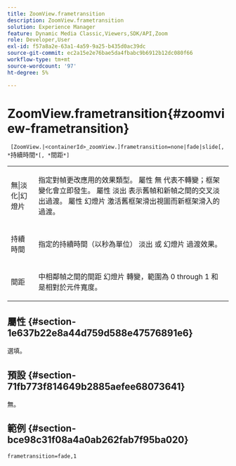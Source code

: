```yaml
---
title: ZoomView.frametransition
description: ZoomView.frametransition
solution: Experience Manager
feature: Dynamic Media Classic,Viewers,SDK/API,Zoom
role: Developer,User
exl-id: f57a8a2e-63a1-4a59-9a25-b435d0ac39dc
source-git-commit: ec2a15e2e76bae5da4fbabc9b6912b12dc080f66
workflow-type: tm+mt
source-wordcount: '97'
ht-degree: 5%

---
```


# ZoomView.frametransition{#zoomview-frametransition}

` [ZoomView.|<containerId>_zoomView.]frametransition=none|fade|slide[, *`持續時間`*[, *`間距`*]`

<table id="table_D5992FCFF26046079089652B211BB6C5"> 
 <tbody> 
  <tr> 
   <td colname="col1"> <p> <span class="codeph"> 無|淡化|幻燈片 </span> </p> </td> 
   <td colname="col2"> <p>指定對幀更改應用的效果類型。 屬性 <span class="codeph"> 無 </span> 代表不轉變；框架變化會立即發生。 屬性 <span class="codeph"> 淡出 </span> 表示舊幀和新幀之間的交叉淡出過渡。 屬性 <span class="codeph"> 幻燈片 </span> 激活舊框架滑出視圖而新框架滑入的過渡。 </p> </td> 
  </tr> 
  <tr> 
   <td colname="col1"> <p> <span class="codeph"> <span class="varname"> 持續時間 </span> </span> </p> </td> 
   <td colname="col2"> <p>指定的持續時間（以秒為單位） <span class="codeph"> 淡出 </span> 或 <span class="codeph"> 幻燈片 </span> 過渡效果。 </p> </td> 
  </tr> 
  <tr> 
   <td colname="col1"> <p> <span class="codeph"> <span class="varname"> 間距 </span> </span> </p> </td> 
   <td colname="col2"> <p>中相鄰幀之間的間距 <span class="codeph"> 幻燈片 </span> 轉變，範圍為 <span class="codeph"> 0 </span> through <span class="codeph"> 1 </span> 和是相對於元件寬度。 </p> </td> 
  </tr> 
 </tbody> 
</table>

## 屬性 {#section-1e637b22e8a44d759d588e47576891e6}

選填。

## 預設 {#section-71fb773f814649b2885aefee68073641}

無。

## 範例 {#section-bce98c31f08a4a0ab262fab7f95ba020}

`frametransition=fade,1`
